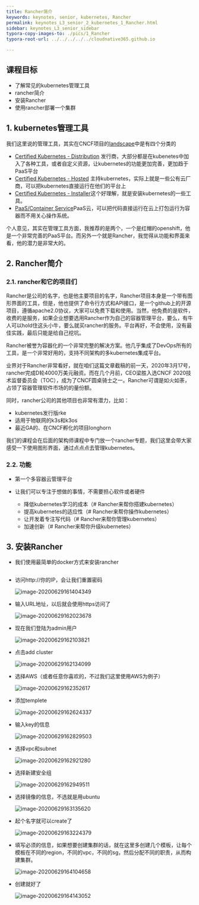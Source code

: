 ```yaml
---
title: Rancher简介
keywords: keynotes, senior, kubernetes, Rancher
permalink: keynotes_L3_senior_2_kubernetes_1_Rancher.html
sidebar: keynotes_L3_senior_sidebar
typora-copy-images-to: ./pics/1_Rancher
typora-root-url: ../../../../../cloudnative365.github.io

---
```


## 课程目标

- 了解常见的kubernetes管理工具
- rancher简介
- 安装Rancher
- 使用rancher部署一个集群

## 1. kubernetes管理工具

我们这里说的管理工具，其实在CNCF项目的[landscape](https://landscape.cncf.io/category=platform&format=card-mode&grouping=category)中是有四个分类的

+ [Certified Kubernetes - Distribution](https://landscape.cncf.io/category=certified-kubernetes-distribution&format=card-mode&grouping=category) 发行商，大部分都是在kubenetes中加入了各种工具，或者自定义资源，让kubernetes的功能更加完善，更加趋于PaaS平台
+ [Certified Kubernetes - Hosted](https://landscape.cncf.io/category=certified-kubernetes-hosted&format=card-mode&grouping=category) 主持kubernetes，实际上就是一些公有云厂商，可以把kubernetes直接运行在他们的平台上
+ [Certified Kubernetes - Installer](https://landscape.cncf.io/category=certified-kubernetes-installer&format=card-mode&grouping=category)这个好理解，就是安装kubernetes的一些工具。
+ [PaaS/Container Service](https://landscape.cncf.io/category=paa-s-container-service&format=card-mode&grouping=category)PaaS云，可以把代码直接运行在云上打包运行为容器而不用关心操作系统。

个人意见，其实在管理工具方面，我推荐的是两个，一个是红帽的openshift，他是一个非常完善的PaaS平台。而另外一个就是Rancher，我觉得从功能和界面来看，他的潜力是非常大的。

## 2. Rancher简介

### 2.1. rancher和它的项目们

Rancher是公司的名字，也是他主要项目的名字，Rancher项目本身是一个带有图形界面的工具，但是，他也提供了命令行方式和API接口，是一个github上的开源项目，遵循apache2.0协议，大家可以免费下载和使用。当然，他免费的是软件，收费的是服务，如果企业想要选用Rancher作为自己的容器管理平台，要么，有牛人可以hold住这头小牛，要么就买rancher的服务。平台再好，不会使用，没有最佳实践，最后只能是给自己挖坑。

Rancher被誉为容器化的一个非常完整的解决方案。他几乎集成了DevOps所有的工具，是一个非常好用的，支持不同架构的多kubernetes集成平台。

业界对于Rancher非常看好，就在咱们这篇文章截稿的前一天，2020年3月17号，rancher完成D轮4000万美元融资。而在几个月前，CEO梁胜入选CNCF 2020技术监督委员会（TOC），成为了CNCF圆桌骑士之一。Rancher可谓是如火如荼，占领了容器管理软件市场的的量份额。

同时，rancher公司的其他项目也非常有潜力，比如：

+ kubernetes发行版rke
+ 适用于物联网的k3s和k3os
+ 最近GA的、在CNCF孵化的项目longhorn

我们的课程会在后面的架构师课程中专门放一个rancher专题，我们这里会带大家感受一下使用图形界面，通过点点点去管理kubernetes。

### 2.2. 功能

+ 第一个多容器云管理平台

+ 让我们可以专注于想做的事情，不需要担心软件或者硬件
  + 降低kubernetes学习的成本（# Rancher来帮你搭建kubernetes）
  + 提高kubernetes的适应性（# Rancher来帮你操作kubernetes）
  + 让开发着专注写代码（# Rancher来帮你管理kubernetes）
  + 加速创新（# Rancher来帮你升级kubernetes）

## 3. 安装Rancher

+ 我们使用最简单的docker方式来安装rancher

  ``` bash
  
  ```

+ 访问http://你的IP，会让我们重置密码

  ![image-20200629161404349](/pages/keynotes/L3_senior/5_rancher/pics/1_Rancher/image-20200629161404349.png)

+ 输入URL地址，以后就会使用https访问了

  ![image-20200629162023678](/pages/keynotes/L3_senior/5_rancher/pics/1_Rancher/image-20200629162023678.png)

+ 现在我们登陆为admin用户

  ![image-20200629162103821](/pages/keynotes/L3_senior/5_rancher/pics/1_Rancher/image-20200629162103821.png)

+ 点击add cluster

  ![image-20200629162134099](/pages/keynotes/L3_senior/5_rancher/pics/1_Rancher/image-20200629162134099.png)

+ 选择AWS（或者任意你喜欢的，不过我们这里使用AWS为例子）

  ![image-20200629162352617](/pages/keynotes/L3_senior/5_rancher/pics/1_Rancher/image-20200629162352617.png)

+ 添加templete

  ![image-20200629162624337](/pages/keynotes/L3_senior/5_rancher/pics/1_Rancher/image-20200629162624337.png)

+ 输入key的信息

  ![image-20200629162829503](/pages/keynotes/L3_senior/5_rancher/pics/1_Rancher/image-20200629162829503.png)

+ 选择vpc和subnet

  ![image-20200629162921280](/pages/keynotes/L3_senior/5_rancher/pics/1_Rancher/image-20200629162921280.png)

+ 选择新建安全组

  ![image-20200629162949511](/pages/keynotes/L3_senior/5_rancher/pics/1_Rancher/image-20200629162949511.png)

+ 选择镜像的信息，不选就是用ubuntu

  ![image-20200629163135620](/pages/keynotes/L3_senior/5_rancher/pics/1_Rancher/image-20200629163135620.png)

+ 起个名字就可以create了

  ![image-20200629163224379](/pages/keynotes/L3_senior/5_rancher/pics/1_Rancher/image-20200629163224379.png)

+ 填写必须的信息，如果想要创建集群的话，就在这里多创建几个模板，让每个模板在不同的region，不同的vpc，不同的sg，然后分配不同的职责，从而构建集群。

  ![image-20200629164104658](/pages/keynotes/L3_senior/5_rancher/pics/1_Rancher/image-20200629164104658.png)

+ 创建就好了

  ![image-20200629164143052](/pages/keynotes/L3_senior/5_rancher/pics/1_Rancher/image-20200629164143052.png)


